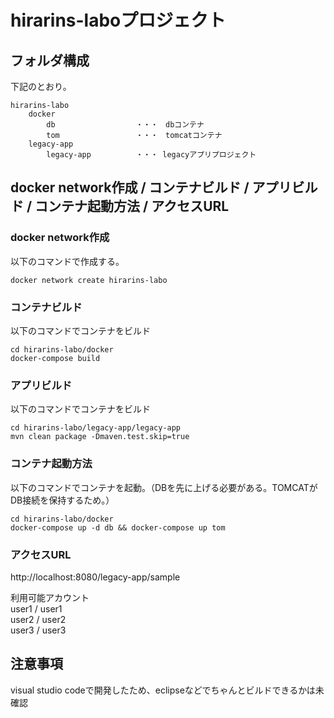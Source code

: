 # hirarins-laboプロジェクト

## フォルダ構成
下記のとおり。
```
hirarins-labo
    docker
        db                  ・・・　dbコンテナ
        tom                 ・・・　tomcatコンテナ
    legacy-app
        legacy-app          ・・・ legacyアプリプロジェクト
```

## docker network作成 / コンテナビルド / アプリビルド / コンテナ起動方法 / アクセスURL
### docker network作成
以下のコマンドで作成する。
```
docker network create hirarins-labo
```

### コンテナビルド
以下のコマンドでコンテナをビルド
```
cd hirarins-labo/docker
docker-compose build
```

### アプリビルド
以下のコマンドでコンテナをビルド
```
cd hirarins-labo/legacy-app/legacy-app
mvn clean package -Dmaven.test.skip=true
```

### コンテナ起動方法
以下のコマンドでコンテナを起動。（DBを先に上げる必要がある。TOMCATがDB接続を保持するため。）
```
cd hirarins-labo/docker
docker-compose up -d db && docker-compose up tom
```

### アクセスURL
http://localhost:8080/legacy-app/sample

利用可能アカウント  
user1 / user1  
user2 / user2  
user3 / user3  

## 注意事項
visual studio codeで開発したため、eclipseなどでちゃんとビルドできるかは未確認
